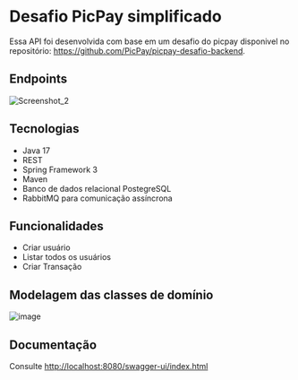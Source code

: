 
# Desafio PicPay simplificado

Essa API foi desenvolvida com base em um desafio do picpay disponivel no repositório: https://github.com/PicPay/picpay-desafio-backend.




## Endpoints
![Screenshot_2](https://github.com/Gabrielv7/desafio-pic-pay/assets/53438847/1b772059-57d9-4f7f-8feb-083096f67e33)



## Tecnologias

- Java 17
- REST
- Spring Framework 3
- Maven
- Banco de dados relacional PostegreSQL
- RabbitMQ para comunicação assíncrona




## Funcionalidades
- Criar usuário
- Listar todos os usuários
- Criar Transação


## Modelagem das classes de domínio
![image](https://github.com/Gabrielv7/desafio-pic-pay/assets/53438847/8bca4c5c-5b25-49ea-b627-f24164b10202)




## Documentação

Consulte [http://localhost:8080/swagger-ui/index.html](http://localhost:8080/swagger-ui/index.html)

